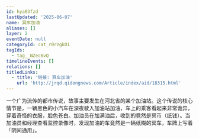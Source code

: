 ```yaml
---
id: hya03fzd
lastUpdated: '2025-06-07'
name: 冥车加油
aliases: []
layer: 2
eventDate: null
categoryId: cat_r0rzgkOi
tagIds:
  - tag__NZec6vQ
timelineEvents: []
relations: []
titledLinks:
  - title: '链接: 冥车加油'
    url: 'http://jrqd.qidongnews.com/Article/index/aid/18315.html'
---
```

一个广为流传的都市传说，故事主要发生在河北省的某个加油站。这个传说的核心情节是，一辆黑色的小汽车在深夜驶入加油站加油，车上的乘客看起来非常诡异，穿着奇怪的衣服，脸色苍白。加油员在加满油后，收到的竟然是冥币（纸钱）。当加油员和经理查看监控录像时，发现加油的车竟然是一辆纸糊的冥车，车牌上写着「阴间通用」。
